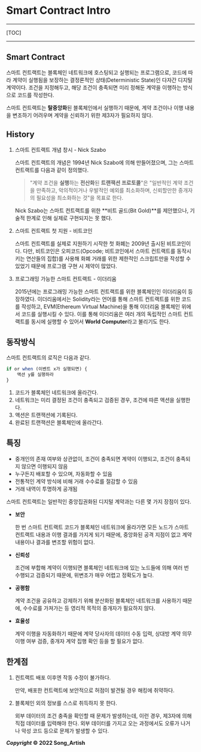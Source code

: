 # Smart Contract Intro

---

[TOC]

---



## Smart Contract

스마트 컨트랙트는 블록체인 네트워크에 호스팅되고 실행되는 프로그램으로, 코드에 따라 계약이 실행됨을 보장하는 결정론적인 상태(Deterministic State)인 다자간 디지털 계약이다. 조건을 지정해두고, 해당 조건이 충족되면 미리 정해둔 계약을 이행하는 방식으로 코드를 작성한다.

스마트 컨트랙트는 **탈중앙화**된 블록체인에서 실행하기 때문에, 계약 조건이나 이행 내용을 변조하기 어려우며 계약을 신뢰하기 위한 제3자가 필요하지 않다.



## History

1. 스마트 컨트랙트 개념 창시 - Nick Szabo

   스마트 컨트랙트의 개념은 1994년 Nick Szabo에 의해 만들어졌으며, 그는 스마트 컨트랙트를 다음과 같이 정의했다.

   > "계약 조건을 **실행**하는 **전산화**된 **트랜잭션 프로토콜**"은 "일반적인 계약 조건을 만족하고, 악의적이거나 우발적인 예외를 최소화하며, 신뢰할만한 중개자의 필요성을 최소화하는 것"을 목표로 한다.

   Nick Szabo는 스마트 컨트랙트를 위한 **비트 골드(Bit Gold)**를 제안했으나, 기술적 한계로 인해 실제로 구현되지는 못 했다.

2. 스마트 컨트랙트 첫 지원 - 비트코인

   스마트 컨트랙트를 실제로 지원하기 시작한 첫 화폐는 2009년 출시된 비트코인이다. 다만, 비트코인은 오피코드(Opcode; 비트코인에서 스마트 컨트랙트를 동작시키는 연산들의 집합)를 사용해 화폐 거래를 위한 제한적인 스크립트만을 작성할 수 있었기 때문에 프로그램 구현 시 제약이 많았다.

3. 프로그래밍 가능한 스마트 컨트랙트 - 이더리움

   2015년에는 프로그래밍 가능한 스마트 컨트랙트를 위한 블록체인인 이더리움이 등장하였다. 이더리움에서는 Solidity라는 언어를 통해 스마트 컨트랙트를 위한 코드를 작성하고, EVM(Ethereum Virtual Machine)을 통해 이더리움 블록체인 위에서 코드를 실행시킬 수 있다. 이를 통해 이더리움은 여러 개의 독립적인 스마트 컨트랙트를 동시에 실행할 수 있어서 **World Computer**라고 불리기도 한다.



## 동작방식

스마트 컨트랙트의 로직은 다음과 같다.

```javascript
if or when (이벤트 x가 실행되면) {
	액션 y를 실행하라
}
```

1. 코드가 블록체인 네트워크에 올라간다.
2. 네트워크는 미리 결정된 조건이 충족되고 검증된 경우, 조건에 따른 액션을 실행한다.
3. 액션은 트랜잭션에 기록된다.
4. 완료된 트랜잭션은 블록체인에 올라간다.





## 특징

- 중개인의 존재 여부와 상관없이, 조건이 충족되면 계약이 이행되고, 조건이 충족되지 않으면 이행되지 않음
- 누구든지 배포할 수 있으며, 자동화할 수 있음
- 전통적인 계약 방식에 비해 거래 수수료를 절감할 수 있음
- 거래 내역이 투명하게 공개됨

스마트 컨트랙트는 일반적인 중앙집권화된 디지털 계약과는 다른 몇 가지 장점이 있다.

- **보안**

  한 번 스마트 컨트랙트 코드가 블록체인 네트워크에 올라가면 모든 노드가 스마트 컨트랙트 내용과 이행 결과를 가지게 되기 때문에, 중앙화된 공격 지점이 없고 계약 내용이나 결과를 변조할 위험이 없다.

- **신뢰성**

  조건에 부합해 계약이 이행되면 블록체인 네트워크에 있는 노드들에 의해 여러 번 수행되고 검증되기 때문에, 위변조가 매우 어렵고 정확도가 높다.

- **공평함**

  계약 조건을 공유하고 강제하기 위해 분산화된 블록체인 네트워크를 사용하기 때문에, 수수료를 가져가는 등 영리적 목적의 중개자가 필요하지 않다.

- **효율성**

  계약 이행을 자동화하기 때문에 계약 당사자의 데이터 수동 입력, 상대방 계약 의무 이행 여부 검증, 중개자 계약 집행 확인 등을 할 필요가 없다.



## 한계점

1. 컨트랙트 배포 이후엔 작동 수정이 불가하다.

   만약, 배포한 컨트랙트에 보안적으로 허점이 발견될 경우 해킹에 취약하다.

2. 블록체인 외의 정보를 스스로 취득하지 못 한다.

   외부 데이터의 조건 충족을 확인할 때 문제가 발생하는데, 이런 경우, 제3자에 의해 직접 데이터를 입력해야 한다. 외부 데이터를 가지고 오는 과정에서도 오류가 나거나 악성 코드 등으로 문제가 발생할 수 있다.



***Copyright* © 2022 Song_Artish**